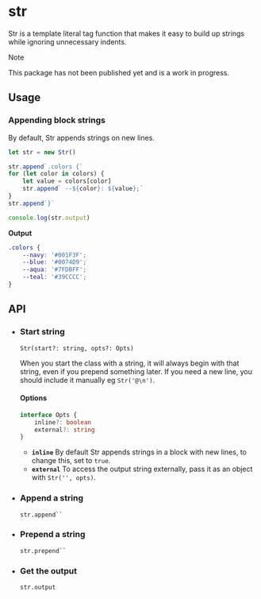 # str

Str is a template literal tag function that makes it easy to build up strings while ignoring unnecessary indents.

> [!NOTE]
> This package has not been published yet and is a work in progress.

## Usage

### Appending block strings

By default, Str appends strings on new lines.

```js
let str = new Str()

str.append`.colors {`
for (let color in colors) {
    let value = colors[color]
    str.append` --${color}: ${value};`
}
str.append`}`

console.log(str.output)
```

**Output**

```css
.colors {
    --navy: '#001F3F';
    --blue: '#0074D9';
    --aqua: '#7FDBFF';
    --teal: '#39CCCC';
}
```

## API

-   ### Start string

    `Str(start?: string, opts?: Opts)`

    When you start the class with a string, it will always begin with that string, even if you prepend something later. If you need a new line, you should include it manually eg `Str('@\n')`.

    #### Options

    ```ts
    interface Opts {
        inline?: boolean
        external?: string
    }
    ```

    -   **`inline`** By default Str appends strings in a block with new lines, to change this, set to `true`.
    -   **`external`** To access the output string externally, pass it as an object with `Str('', opts)`.

-   ### Append a string

    ` str.append`` `

-   ### Prepend a string

    ` str.prepend`` `

-   ### Get the output

    `str.output`
